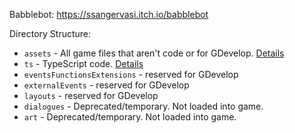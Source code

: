 Babblebot: https://ssangervasi.itch.io/babblebot

Directory Structure:
- `assets` - All game files that aren't code or for GDevelop. [Details](/assets/README.md)
- `ts` - TypeScript code. [Details](/ts/README.md)
- `eventsFunctionsExtensions` - reserved for GDevelop
- `externalEvents` - reserved for GDevelop
- `layouts` - reserved for GDevelop
- `dialogues` - Deprecated/temporary. Not loaded into game.
- `art` - Deprecated/temporary. Not loaded into game.